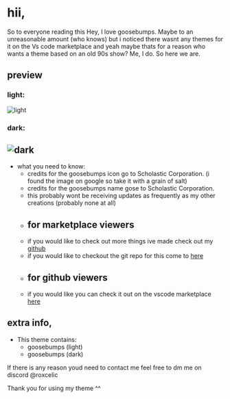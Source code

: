 # hii,

So to everyone reading this Hey, I love goosebumps. Maybe to an unreasonable amount (who knows)
but i noticed there wasnt any themes for it on the Vs code marketplace and yeah maybe thats for a reason
who wants a theme based on an old 90s show? Me, I do. So here we are.

## preview
### light:
![light](https://images.roxcelic.love/images/goosebumps/light.png)
### dark:
![dark](https://images.roxcelic.love/images/goosebumps/dark.png)
---

* what you need to know:
    - credits for the goosebumps icon go to Scholastic Corporation. (i found the image on google so take it with a grain of salt)
    - credits for the goosebumps name gose to Scholastic Corporation.
    - this probably wont be receiving updates as frequently as my other creations (probably none at all)
    - ## for marketplace viewers
    - if you would like to check out more things ive made check out my [github](https://github.com/roxcelic)
    - if you would like to checkout the git repo for this come to [here](https://github.com/roxcelic/themes)
    - ## for github viewers
    - if you would like you can check it out on the vscode marketplace [here](https://marketplace.visualstudio.com/items?itemName=roxcelic.goosebumps)

## extra info,

* This theme contains:
    - goosebumps (light)
    - goosebumps (dark)

If there is any reason youd need to contact me feel free to dm me on discord @roxcelic

Thank you for using my theme ^^
